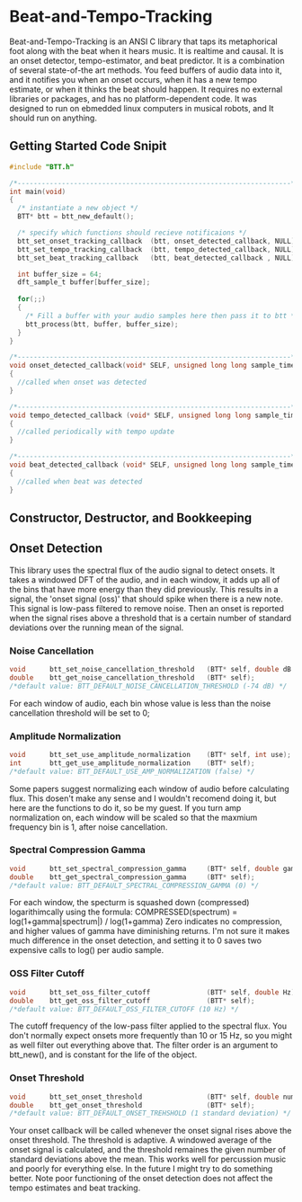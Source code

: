 # Beat-and-Tempo-Tracking
Beat-and-Tempo-Tracking is an ANSI C library that taps its metaphorical foot along with the beat when it hears music. It is realtime and causal. It is an onset detector, tempo-estimator, and beat predictor. It is a combination of several state-of-the art methods. You feed buffers of audio data into it, and it notifies you when an onset occurs, when it has a new tempo estimate, or when it thinks the beat should happen. It requires no external libraries or packages, and has no platform-dependent code. It was designed to run on ebmedded linux computers in musical robots, and It should run on anything.

## Getting Started Code Snipit
```c
#include "BTT.h"

/*--------------------------------------------------------------------*/
int main(void)
{
  /* instantiate a new object */
  BTT* btt = btt_new_default();

  /* specify which functions should recieve notificaions */
  btt_set_onset_tracking_callback  (btt, onset_detected_callback, NULL);
  btt_set_tempo_tracking_callback  (btt, tempo_detected_callback, NULL);
  btt_set_beat_tracking_callback   (btt, beat_detected_callback , NULL);

  int buffer_size = 64;
  dft_sample_t buffer[buffer_size];
  
  for(;;)
  {
    /* Fill a buffer with your audio samples here then pass it to btt */
    btt_process(btt, buffer, buffer_size);
  }
}

/*--------------------------------------------------------------------*/
void onset_detected_callback(void* SELF, unsigned long long sample_time)
{
  //called when onset was detected
}

/*--------------------------------------------------------------------*/
void tempo_detected_callback (void* SELF, unsigned long long sample_time, double bpm, int beat_period_in_samples)
{
  //called periodically with tempo update
}

/*--------------------------------------------------------------------*/
void beat_detected_callback (void* SELF, unsigned long long sample_time)
{
  //called when beat was detected
}
```

## Constructor, Destructor, and Bookkeeping

## Onset Detection
This library uses the spectral flux of the audio signal to detect onsets. It takes a windowed DFT of the audio, and in each window, it adds up all of the bins that have more energy than they did previously. This results in a signal, the 'onset signal (oss)' that should spike when there is a new note. This signal is low-pass filtered to remove noise. Then an onset is reported when the signal rises above a threshold that is a certain number of standard deviations over the running mean of the signal.

### Noise Cancellation
```c
void      btt_set_noise_cancellation_threshold   (BTT* self, double dB /*probably negative*/);
double    btt_get_noise_cancellation_threshold   (BTT* self);
/*default value: BTT_DEFAULT_NOISE_CANCELLATION_THRESHOLD (-74 dB) */
```
For each window of audio, each bin whose value is less than the noise cancellation threshold will be set to 0;

### Amplitude Normalization
```c
void      btt_set_use_amplitude_normalization    (BTT* self, int use);
int       btt_get_use_amplitude_normalization    (BTT* self);
/*default value: BTT_DEFAULT_USE_AMP_NORMALIZATION (false) */
```
Some papers suggest normalizing each window of audio before calculating flux. This dosen't make any sense and I wouldn't recomend doing it, but here are the functions to do it, so be my guest. If you turn amp normalization on, each window will be scaled so that the maxmium frequency bin is 1, after noise cancellation.
 
### Spectral Compression Gamma
```c 
void      btt_set_spectral_compression_gamma     (BTT* self, double gamma);
double    btt_get_spectral_compression_gamma     (BTT* self);
/*default value: BTT_DEFAULT_SPECTRAL_COMPRESSION_GAMMA (0) */
```
For each window, the specturm is squashed down (compressed) logarithimcally using the formula:
COMPRESSED(spectrum) = log(1+gamma|spectrum|) / log(1+gamma)
Zero indicates no compression, and higher values of gamma have diminishing returns. I'm not sure it makes much difference in the onset detection, and setting it to 0 saves two expensive calls to log() per audio sample.

### OSS Filter Cutoff
```c 
void      btt_set_oss_filter_cutoff              (BTT* self, double Hz);
double    btt_get_oss_filter_cutoff              (BTT* self);
/*default value: BTT_DEFAULT_OSS_FILTER_CUTOFF (10 Hz) */
```
The cutoff frequency of the low-pass filter applied to the spectral flux. You don't normally expect onsets more frequently than 10 or 15 Hz, so you might as well filter out everything above that. The filter order is an argument to btt_new(), and is constant for the life of the object.

### Onset Threshold
```c 
void      btt_set_onset_threshold                (BTT* self, double num_std_devs);
double    btt_get_onset_threshold                (BTT* self);
/*default value: BTT_DEFAULT_ONSET_TREHSHOLD (1 standard deviation) */
```
Your onset callback will be called whenever the onset signal rises above the onset threshold. The threshold is adaptive. A windowed average of the onset signal is calculated, and the threshold remaines the given number of standard deviations above the mean. This works well for percussion music and poorly for everything else. In the future I might try to do something better. Note  poor functioning of the onset detection does not affect the tempo estimates and beat tracking.


